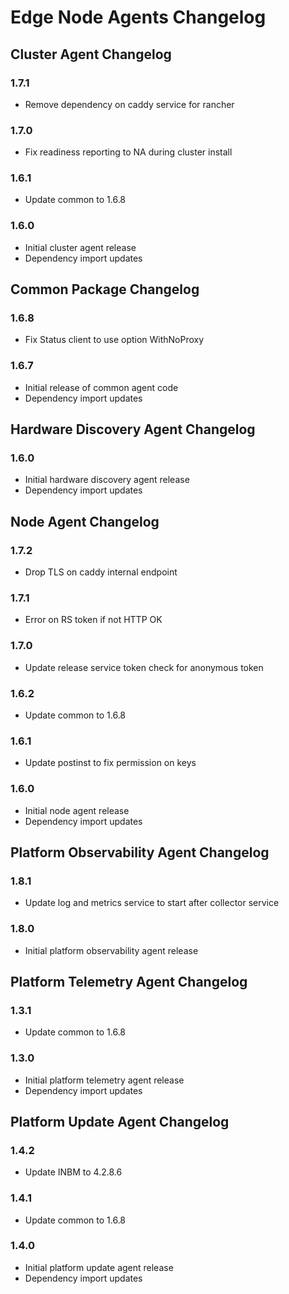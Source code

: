 <!---
  SPDX-FileCopyrightText: (C) 2025 Intel Corporation
  SPDX-License-Identifier: Apache-2.0
-->
# Edge Node Agents Changelog

## Cluster Agent Changelog

### 1.7.1
- Remove dependency on caddy service for rancher

### 1.7.0
- Fix readiness reporting to NA during cluster install

### 1.6.1
- Update common to 1.6.8

### 1.6.0
- Initial cluster agent release
- Dependency import updates

## Common Package Changelog

### 1.6.8
- Fix Status client to use option WithNoProxy

### 1.6.7
- Initial release of common agent code
- Dependency import updates

## Hardware Discovery Agent Changelog

### 1.6.0
- Initial hardware discovery agent release
- Dependency import updates

## Node Agent Changelog

### 1.7.2
- Drop TLS on caddy internal endpoint

### 1.7.1
- Error on RS token if not HTTP OK

### 1.7.0
- Update release service token check for anonymous token

### 1.6.2
- Update common to 1.6.8

### 1.6.1
- Update postinst to fix permission on keys

### 1.6.0
- Initial node agent release
- Dependency import updates

## Platform Observability Agent Changelog

### 1.8.1
- Update log and metrics service to start after collector service

### 1.8.0
- Initial platform observability agent release

## Platform Telemetry Agent Changelog

### 1.3.1
- Update common to 1.6.8

### 1.3.0
- Initial platform telemetry agent release
- Dependency import updates

## Platform Update Agent Changelog
### 1.4.2
- Update INBM to 4.2.8.6

### 1.4.1
- Update common to 1.6.8

### 1.4.0
- Initial platform update agent release
- Dependency import updates
